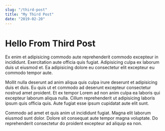 ```yaml
---
slug: "/third-post"
title: "My Third Post"
date: "2019-02-20"
---
```


# Hello From Third Post

Ex enim et adipisicing commodo aute reprehenderit commodo excepteur in incididunt. Exercitation aute officia quis fugiat. Adipisicing culpa ex laborum duis ut eiusmod et. Ea adipisicing dolore eu consectetur elit excepteur eu commodo tempor aute.

Mollit nulla deserunt ad anim aliqua quis culpa irure deserunt et adipisicing duis et duis. Eu quis ut et commodo ad deserunt excepteur consectetur nostrud amet proident. Et ex tempor Lorem ad non anim culpa ea laboris qui excepteur laborum aliqua nulla. Cillum reprehenderit ut adipisicing laboris ipsum quis officia quis. Aute fugiat esse ipsum cupidatat aute elit sunt.

Commodo ad amet et quis anim ut incididunt fugiat. Magna elit laborum eiusmod sunt dolor. Dolore sit consequat aute tempor magna voluptate. Do reprehenderit consectetur do proident excepteur ad aliquip ea non.
